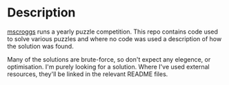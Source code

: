 # Description

[mscroggs](https://www.mscroggs.co.uk/) runs a yearly puzzle competition. This repo contains code used to solve various puzzles and where no code was used a description of how the solution was found.

Many of the solutions are brute-force, so don't expect any elegence, or optimisation. I'm purely looking for a solution. Where I've used external resources, they'll be linked in the relevant README files.
